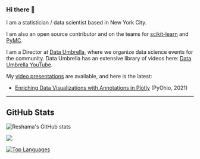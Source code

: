 ### Hi there 👋

I am a statistician / data scientist based in New York City. 

I am also an open source contributor and on the teams for [scikit-learn](https://scikit-learn.org/stable/about.html) and [PyMC](https://github.com/pymc-devs/pymc/blob/main/GOVERNANCE.md).

I am a Director at [Data Umbrella](https://github.com/data-umbrella/event-transcripts), where we organize data science events for the community.  Data Umbrella has an extensive library of videos here:  [Data Umbrella YouTube](https://www.youtube.com/c/DataUmbrella/videos). 

My [video presentations](https://www.youtube.com/playlist?list=PLBKcU7Ik-ir84cthbsQ_zU72sG-zUnEQn) are available, and here is the latest: 
- [Enriching Data Visualizations with Annotations in Plotly](https://youtu.be/D2vsLy85rog) (PyOhio, 2021)

---

## GitHub Stats

![Reshama's GitHub stats](https://github-readme-stats.vercel.app/api?username=reshamas&show_icons=true&private_count=true)

![](https://komarev.com/ghpvc/?username=reshamas)

[![Top Languages](https://github-readme-stats.vercel.app/api/top-langs/?username=reshamas&layout=compact)]()


<!--
**reshamas/reshamas** is a ✨ _special_ ✨ repository because its `README.md` (this file) appears on your GitHub profile.

Here are some ideas to get you started:

- 🔭 I’m currently working on ...
- 🌱 I’m currently learning ...
- 👯 I’m looking to collaborate on ...
- 🤔 I’m looking for help with ...
- 💬 Ask me about ...
- 📫 How to reach me: ...
- 😄 Pronouns: ...
- ⚡ Fun fact: ...
-->
